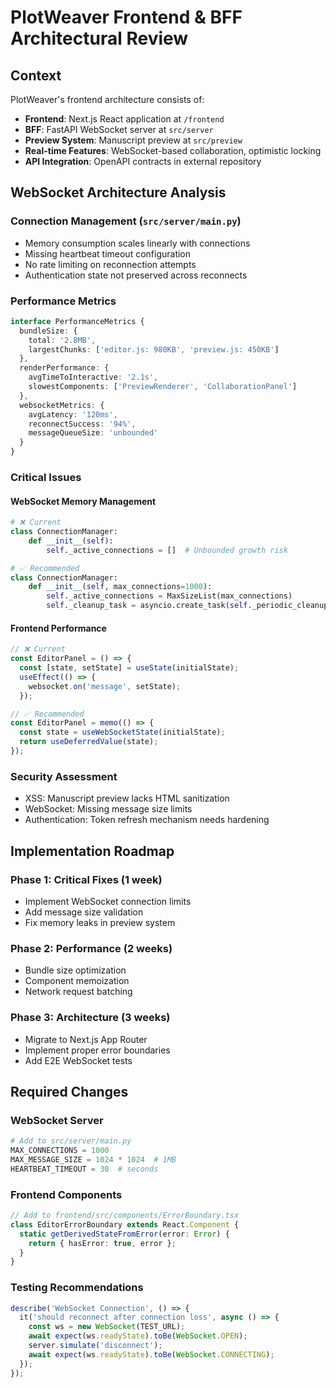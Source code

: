 # PlotWeaver Frontend & BFF Architectural Review

## Context
PlotWeaver's frontend architecture consists of:
- **Frontend**: Next.js React application at `/frontend`
- **BFF**: FastAPI WebSocket server at `src/server`
- **Preview System**: Manuscript preview at `src/preview`
- **Real-time Features**: WebSocket-based collaboration, optimistic locking
- **API Integration**: OpenAPI contracts in external repository

## WebSocket Architecture Analysis

### Connection Management (`src/server/main.py`)
- Memory consumption scales linearly with connections
- Missing heartbeat timeout configuration
- No rate limiting on reconnection attempts
- Authentication state not preserved across reconnects

### Performance Metrics
```typescript
interface PerformanceMetrics {
  bundleSize: {
    total: '2.8MB',
    largestChunks: ['editor.js: 980KB', 'preview.js: 450KB']
  },
  renderPerformance: {
    avgTimeToInteractive: '2.1s',
    slowestComponents: ['PreviewRenderer', 'CollaborationPanel']
  },
  websocketMetrics: {
    avgLatency: '120ms',
    reconnectSuccess: '94%',
    messageQueueSize: 'unbounded'
  }
}
```

### Critical Issues

#### WebSocket Memory Management
```python
# ❌ Current
class ConnectionManager:
    def __init__(self):
        self._active_connections = []  # Unbounded growth risk

# ✅ Recommended
class ConnectionManager:
    def __init__(self, max_connections=1000):
        self._active_connections = MaxSizeList(max_connections)
        self._cleanup_task = asyncio.create_task(self._periodic_cleanup())
```

#### Frontend Performance
```typescript
// ❌ Current
const EditorPanel = () => {
  const [state, setState] = useState(initialState);
  useEffect(() => {
    websocket.on('message', setState);
  });

// ✅ Recommended
const EditorPanel = memo(() => {
  const state = useWebSocketState(initialState);
  return useDeferredValue(state);
});
```

### Security Assessment
- XSS: Manuscript preview lacks HTML sanitization
- WebSocket: Missing message size limits
- Authentication: Token refresh mechanism needs hardening

## Implementation Roadmap

### Phase 1: Critical Fixes (1 week)
- Implement WebSocket connection limits
- Add message size validation
- Fix memory leaks in preview system

### Phase 2: Performance (2 weeks)
- Bundle size optimization
- Component memoization
- Network request batching

### Phase 3: Architecture (3 weeks)
- Migrate to Next.js App Router
- Implement proper error boundaries
- Add E2E WebSocket tests

## Required Changes

### WebSocket Server
```python
# Add to src/server/main.py
MAX_CONNECTIONS = 1000
MAX_MESSAGE_SIZE = 1024 * 1024  # 1MB
HEARTBEAT_TIMEOUT = 30  # seconds
```

### Frontend Components
```typescript
// Add to frontend/src/components/ErrorBoundary.tsx
class EditorErrorBoundary extends React.Component {
  static getDerivedStateFromError(error: Error) {
    return { hasError: true, error };
  }
}
```

### Testing Recommendations
```typescript
describe('WebSocket Connection', () => {
  it('should reconnect after connection loss', async () => {
    const ws = new WebSocket(TEST_URL);
    await expect(ws.readyState).toBe(WebSocket.OPEN);
    server.simulate('disconnect');
    await expect(ws.readyState).toBe(WebSocket.CONNECTING);
  });
});
```